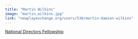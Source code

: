 ```yaml
---
title: "Martin Wilkins"
image: "martin_wilkins.jpg"
link: "newplayexchange.org/users/538/martin-damien-wilkins"
---
```


[National Directors Fellowship](/programs/national-directors-fellowship)